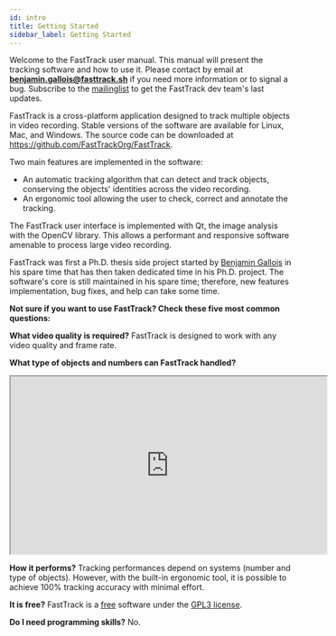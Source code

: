 ```yaml
---
id: intro
title: Getting Started
sidebar_label: Getting Started
---
```



Welcome to the FastTrack user manual. This manual will present the tracking software and how to use it. Please contact by email at **benjamin.gallois@fasttrack.sh** if you need more information or to signal a bug. Subscribe to the [mailinglist](https://www.freelists.org/list/fasttrack) to get the FastTrack dev team's last updates.

FastTrack is a cross-platform application designed to track multiple objects in video recording. Stable versions of the software are available for Linux, Mac, and Windows. The source code can be downloaded at https://github.com/FastTrackOrg/FastTrack.

Two main features are implemented in the software:

-  An automatic tracking algorithm that can detect and track objects, conserving the objects' identities across the video recording.
-  An ergonomic tool allowing the user to check, correct and annotate the tracking.

The FastTrack user interface is implemented with Qt, the image analysis with the OpenCV library. This allows a performant and responsive software amenable to process large video recording.

FastTrack was first a Ph.D. thesis side project started by [Benjamin Gallois](https://github.com/bgallois) in his spare time that has then taken dedicated time in his Ph.D. project. The software's core is still maintained in his spare time; therefore, new features implementation, bug fixes, and help can take some time.

**Not sure if you want to use FastTrack? Check these five most common questions:**

**What video quality is required?**
FastTrack is designed to work with any video quality and frame rate.

**What type of objects and numbers can FastTrack handled?**
<iframe id="lbry-iframe" width="560" height="315" src="https://lbry.tv/$/embed/FastTrack-demo/b23ab74d4a632261ebd2bf4286e5ff7460395616" allowfullscreen></iframe>

**How it performs?**
Tracking performances depend on systems (number and type of objects). However, with the built-in ergonomic tool, it is possible to achieve 100% tracking accuracy with minimal effort.

**It is free?**
FastTrack is a [free](https://www.gnu.org/philosophy/free-sw.en.html) software under the [GPL3 license](https://www.gnu.org/licenses/gpl-3.0.en.html).

**Do I need programming skills?**
No.
